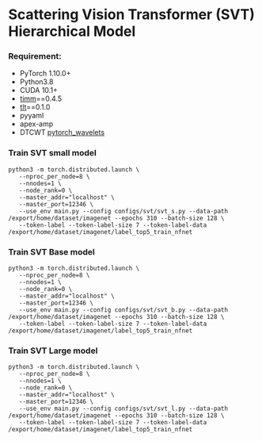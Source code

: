 # Scattering Vision Transformer (SVT) Hierarchical Model

### Requirement:
* PyTorch 1.10.0+
* Python3.8
* CUDA 10.1+
* [timm](https://github.com/rwightman/pytorch-image-models)==0.4.5
* [tlt](https://github.com/zihangJiang/TokenLabeling)==0.1.0
* pyyaml
* apex-amp
* DTCWT [pytorch_wavelets](https://github.com/fbcotter/pytorch_wavelets)


### Train SVT small model
```
python3 -m torch.distributed.launch \
   --nproc_per_node=8 \
   --nnodes=1 \
   --node_rank=0 \
   --master_addr="localhost" \
   --master_port=12346 \
   --use_env main.py --config configs/svt/svt_s.py --data-path /export/home/dataset/imagenet --epochs 310 --batch-size 128 \
   --token-label --token-label-size 7 --token-label-data /export/home/dataset/imagenet/label_top5_train_nfnet
```


### Train SVT Base model
```
python3 -m torch.distributed.launch \
   --nproc_per_node=8 \
   --nnodes=1 \
   --node_rank=0 \
   --master_addr="localhost" \
   --master_port=12346 \
   --use_env main.py --config configs/svt/svt_b.py --data-path /export/home/dataset/imagenet --epochs 310 --batch-size 128 \
   --token-label --token-label-size 7 --token-label-data /export/home/dataset/imagenet/label_top5_train_nfnet
```

### Train SVT Large model
```
python3 -m torch.distributed.launch \
   --nproc_per_node=8 \
   --nnodes=1 \
   --node_rank=0 \
   --master_addr="localhost" \
   --master_port=12346 \
   --use_env main.py --config configs/svt/svt_l.py --data-path /export/home/dataset/imagenet --epochs 310 --batch-size 128 \
   --token-label --token-label-size 7 --token-label-data /export/home/dataset/imagenet/label_top5_train_nfnet
```


